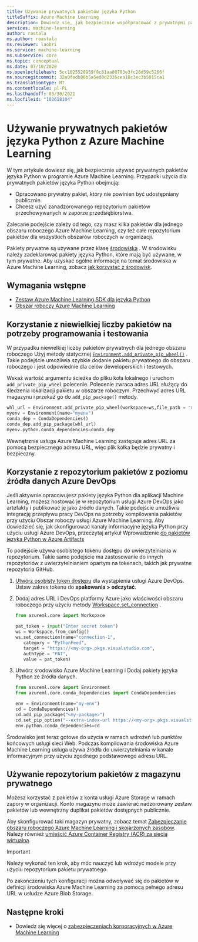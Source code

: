```yaml
---
title: Używanie prywatnych pakietów języka Python
titleSuffix: Azure Machine Learning
description: Dowiedz się, jak bezpiecznie współpracować z prywatnymi pakietami języka Python w środowiskach Azure Machine Learning.
services: machine-learning
author: rastala
ms.author: roastala
ms.reviewer: laobri
ms.service: machine-learning
ms.subservice: core
ms.topic: conceptual
ms.date: 07/10/2020
ms.openlocfilehash: 5cc1025528959f8c81aa80703e3fc26d59c5266f
ms.sourcegitcommit: 32e0fedb80b5a5ed0d2336cea18c3ec3b5015ca1
ms.translationtype: MT
ms.contentlocale: pl-PL
ms.lasthandoff: 03/30/2021
ms.locfileid: "102618104"
---
```

# <a name="use-private-python-packages-with-azure-machine-learning"></a>Używanie prywatnych pakietów języka Python z Azure Machine Learning


W tym artykule dowiesz się, jak bezpiecznie używać prywatnych pakietów języka Python w programie Azure Machine Learning. Przypadki użycia dla prywatnych pakietów języka Python obejmują:

 * Opracowano prywatny pakiet, który nie powinien być udostępniany publicznie.
 * Chcesz użyć zanadzorowanego repozytorium pakietów przechowywanych w zaporze przedsiębiorstwa.

Zalecane podejście zależy od tego, czy masz kilka pakietów dla jednego obszaru roboczego Azure Machine Learning, czy też całe repozytorium pakietów dla wszystkich obszarów roboczych w organizacji.

Pakiety prywatne są używane przez klasę [środowiska](/python/api/azureml-core/azureml.core.environment.environment) . W środowisku należy zadeklarować pakiety języka Python, które mają być używane, w tym prywatne. Aby uzyskać ogólne informacje na temat środowiska w Azure Machine Learning, zobacz [jak korzystać z środowisk](how-to-use-environments.md). 

## <a name="prerequisites"></a>Wymagania wstępne

 * [Zestaw Azure Machine Learning SDK dla języka Python](/python/api/overview/azure/ml/install)
 * [Obszar roboczy Azure Machine Learning](how-to-manage-workspace.md)

## <a name="use-small-number-of-packages-for-development-and-testing"></a>Korzystanie z niewielkiej liczby pakietów na potrzeby programowania i testowania

W przypadku niewielkiej liczby pakietów prywatnych dla jednego obszaru roboczego Użyj metody statycznej [`Environment.add_private_pip_wheel()`](/python/api/azureml-core/azureml.core.environment.environment#add-private-pip-wheel-workspace--file-path--exist-ok-false-) . Takie podejście umożliwia szybkie dodanie pakietu prywatnego do obszaru roboczego i jest odpowiednie dla celów deweloperskich i testowych.

Wskaż wartość argumentu ścieżka do pliku koła lokalnego i uruchom ```add_private_pip_wheel``` polecenie. Polecenie zwraca adres URL służący do śledzenia lokalizacji pakietu w obszarze roboczym. Przechwyć adres URL magazynu i przekaż go do `add_pip_package()` metody.

```python
whl_url = Environment.add_private_pip_wheel(workspace=ws,file_path = "my-custom.whl")
myenv = Environment(name="myenv")
conda_dep = CondaDependencies()
conda_dep.add_pip_package(whl_url)
myenv.python.conda_dependencies=conda_dep
```

Wewnętrznie usługa Azure Machine Learning zastępuje adres URL za pomocą bezpiecznego adresu URL, więc plik kółka będzie prywatny i bezpieczny.

## <a name="use-a-repository-of-packages-from-azure-devops-feed"></a>Korzystanie z repozytorium pakietów z poziomu źródła danych Azure DevOps

Jeśli aktywnie opracowujesz pakiety języka Python dla aplikacji Machine Learning, możesz hostować je w repozytorium usługi Azure DevOps jako artefakty i publikować je jako źródło danych. Takie podejście umożliwia integrację przepływu pracy DevOps na potrzeby kompilowania pakietów przy użyciu Obszar roboczy usługi Azure Machine Learning. Aby dowiedzieć się, jak skonfigurować kanały informacyjne języka Python przy użyciu usługi Azure DevOps, przeczytaj artykuł Wprowadzenie [do pakietów języka Python w Azure Artifacts](/azure/devops/artifacts/quickstarts/python-packages)

To podejście używa osobistego tokenu dostępu do uwierzytelniania w repozytorium. Takie samo podejście ma zastosowanie do innych repozytoriów z uwierzytelnianiem opartym na tokenach, takich jak prywatne repozytoria GitHub. 

 1. [Utwórz osobisty token dostępu](/azure/devops/organizations/accounts/use-personal-access-tokens-to-authenticate?tabs=preview-page#create-a-pat) dla wystąpienia usługi Azure DevOps. Ustaw zakres tokenu do __spakowania > odczytać__. 

 2. Dodaj adres URL i DevOps platformy Azure jako właściwości obszaru roboczego przy użyciu metody [Workspace.set_connection](/python/api/azureml-core/azureml.core.workspace.workspace#set-connection-name--category--target--authtype--value-) .

     ```python
    from azureml.core import Workspace
    
    pat_token = input("Enter secret token")
    ws = Workspace.from_config()
    ws.set_connection(name="connection-1", 
        category = "PythonFeed",
        target = "https://<my-org>.pkgs.visualstudio.com", 
        authType = "PAT", 
        value = pat_token) 
     ```

 3. Utwórz środowisko Azure Machine Learning i Dodaj pakiety języka Python ze źródła danych.
    
    ```python
    from azureml.core import Environment
    from azureml.core.conda_dependencies import CondaDependencies
    
    env = Environment(name="my-env")
    cd = CondaDependencies()
    cd.add_pip_package("<my-package>")
    cd.set_pip_option("--extra-index-url https://<my-org>.pkgs.visualstudio.com/<my-project>/_packaging/<my-feed>/pypi/simple")
    env.python.conda_dependencies=cd
    ```

Środowisko jest teraz gotowe do użycia w ramach wdrożeń lub punktów końcowych usługi sieci Web. Podczas kompilowania środowiska Azure Machine Learning usługa używa źródła do uwierzytelniania w kanale informacyjnym przy użyciu zgodnego podstawowego adresu URL.

## <a name="use-a-repository-of-packages-from-private-storage"></a>Używanie repozytorium pakietów z magazynu prywatnego

Możesz korzystać z pakietów z konta usługi Azure Storage w ramach zapory w organizacji. Konto magazynu może zawierać nadzorowany zestaw pakietów lub wewnętrzny duplikat pakietów dostępnych publicznie.

Aby skonfigurować taki magazyn prywatny, zobacz temat [Zabezpieczanie obszaru roboczego Azure Machine Learning i skojarzonych zasobów](how-to-secure-workspace-vnet.md#secure-azure-storage-accounts-with-service-endpoints). Należy również [umieścić Azure Container Registry (ACR) za siecią wirtualną](how-to-secure-workspace-vnet.md#enable-azure-container-registry-acr).

> [!IMPORTANT]
> Należy wykonać ten krok, aby móc nauczyć lub wdrożyć modele przy użyciu repozytorium pakietu prywatnego.

Po zakończeniu tych konfiguracji można odwoływać się do pakietów w definicji środowiska Azure Machine Learning za pomocą pełnego adresu URL w usłudze Azure Blob Storage.

## <a name="next-steps"></a>Następne kroki

 * Dowiedz się więcej o [zabezpieczeniach korporacyjnych w Azure Machine Learning](concept-enterprise-security.md)